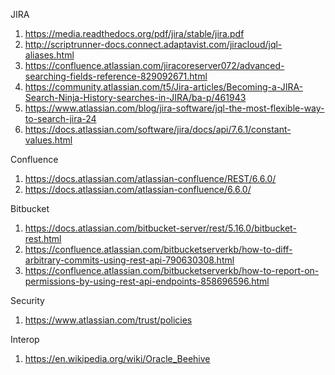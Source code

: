 JIRA
1. https://media.readthedocs.org/pdf/jira/stable/jira.pdf
1. http://scriptrunner-docs.connect.adaptavist.com/jiracloud/jql-aliases.html
1. https://confluence.atlassian.com/jiracoreserver072/advanced-searching-fields-reference-829092671.html
1. https://community.atlassian.com/t5/Jira-articles/Becoming-a-JIRA-Search-Ninja-History-searches-in-JIRA/ba-p/461943
1. https://www.atlassian.com/blog/jira-software/jql-the-most-flexible-way-to-search-jira-24
1. https://docs.atlassian.com/software/jira/docs/api/7.6.1/constant-values.html

Confluence
1. https://docs.atlassian.com/atlassian-confluence/REST/6.6.0/
1. https://docs.atlassian.com/atlassian-confluence/6.6.0/

Bitbucket
1. https://docs.atlassian.com/bitbucket-server/rest/5.16.0/bitbucket-rest.html
1. https://confluence.atlassian.com/bitbucketserverkb/how-to-diff-arbitrary-commits-using-rest-api-790630308.html
1. https://confluence.atlassian.com/bitbucketserverkb/how-to-report-on-permissions-by-using-rest-api-endpoints-858696596.html

Security
1. https://www.atlassian.com/trust/policies

Interop
1. https://en.wikipedia.org/wiki/Oracle_Beehive